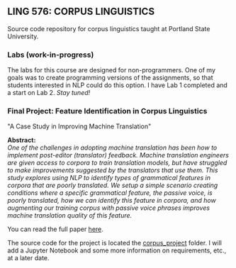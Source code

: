 
## LING 576: CORPUS LINGUISTICS
Source code repository for corpus linguistics taught at Portland State University.

### Labs (work-in-progress)
The labs for this course are designed for non-programmers.  One of my goals was to create programming
versions of the assignments, so that students interested in NLP could do this option.  I have Lab 1 
completed and a start on Lab 2.  _Stay tuned!_

### Final Project: Feature Identification in Corpus Linguistics
"A Case Study in Improving Machine Translation"

**Abstract:** 
<br> _One of the challenges in adopting machine translation has been how to implement post-editor
(translator) feedback. Machine translation engineers are given access to corpora to train
translation models, but have struggled to make improvements suggested by the translators that use
them. This study explores using NLP to identify types of grammatical features in corpora that are
poorly translated. We setup a simple scenario creating conditions where a specific grammatical
feature, the passive voice, is poorly translated, how we can identify this feature in corpora, and
how augmenting our training corpus with passive voice phrases improves machine translation
quality of this feature._

You can read the full paper [here](https://github.com/steve3p0/LING576/blob/master/LING576%20Winter2020%20Final%20Paper%20-%20Steve%20Braich.pdf).

The source code for the project is located the [corpus_project](https://github.com/steve3p0/LING576/tree/master/corpus_project)
folder.  I will add a Jupyter Notebook and some more information on requirements, etc., at a later date.

    
    
